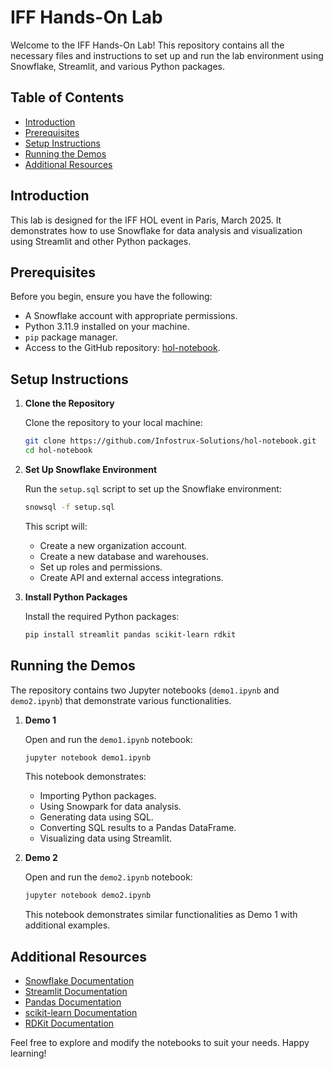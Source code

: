 # IFF Hands-On Lab

Welcome to the IFF Hands-On Lab! This repository contains all the necessary files and instructions to set up and run the lab environment using Snowflake, Streamlit, and various Python packages.

## Table of Contents

- [Introduction](#introduction)
- [Prerequisites](#prerequisites)
- [Setup Instructions](#setup-instructions)
- [Running the Demos](#running-the-demos)
- [Additional Resources](#additional-resources)

## Introduction

This lab is designed for the IFF HOL event in Paris, March 2025. It demonstrates how to use Snowflake for data analysis and visualization using Streamlit and other Python packages.

## Prerequisites

Before you begin, ensure you have the following:

- A Snowflake account with appropriate permissions.
- Python 3.11.9 installed on your machine.
- `pip` package manager.
- Access to the GitHub repository: [hol-notebook](https://github.com/Infostrux-Solutions/hol-notebook).

## Setup Instructions

1. **Clone the Repository**

   Clone the repository to your local machine:

   ```sh
   git clone https://github.com/Infostrux-Solutions/hol-notebook.git
   cd hol-notebook
   ```

2. **Set Up Snowflake Environment**

   Run the `setup.sql` script to set up the Snowflake environment:

   ```sh
   snowsql -f setup.sql
   ```

   This script will:
   - Create a new organization account.
   - Create a new database and warehouses.
   - Set up roles and permissions.
   - Create API and external access integrations.

3. **Install Python Packages**

   Install the required Python packages:

   ```sh
   pip install streamlit pandas scikit-learn rdkit
   ```

## Running the Demos

The repository contains two Jupyter notebooks (`demo1.ipynb` and `demo2.ipynb`) that demonstrate various functionalities.

1. **Demo 1**

   Open and run the `demo1.ipynb` notebook:

   ```sh
   jupyter notebook demo1.ipynb
   ```

   This notebook demonstrates:
   - Importing Python packages.
   - Using Snowpark for data analysis.
   - Generating data using SQL.
   - Converting SQL results to a Pandas DataFrame.
   - Visualizing data using Streamlit.

2. **Demo 2**

   Open and run the `demo2.ipynb` notebook:

   ```sh
   jupyter notebook demo2.ipynb
   ```

   This notebook demonstrates similar functionalities as Demo 1 with additional examples.

## Additional Resources

- [Snowflake Documentation](https://docs.snowflake.com/)
- [Streamlit Documentation](https://docs.streamlit.io/)
- [Pandas Documentation](https://pandas.pydata.org/docs/)
- [scikit-learn Documentation](https://scikit-learn.org/stable/documentation.html)
- [RDKit Documentation](https://www.rdkit.org/docs/)

Feel free to explore and modify the notebooks to suit your needs. Happy learning!